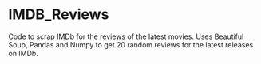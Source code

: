 # IMDB_Reviews
Code to scrap IMDb for the reviews of the latest movies.
Uses Beautiful Soup, Pandas and Numpy to get 20 random reviews for the latest releases on IMDb.
